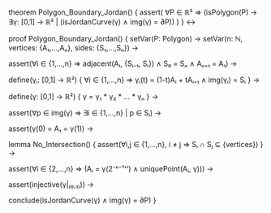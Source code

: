 theorem Polygon_Boundary_Jordan() {
  assert(
    ∀P ∈ ℝ² ⇒ 
    (isPolygon(P) → ∃γ: [0,1] → ℝ² | 
    (isJordanCurve(γ) ∧ img(γ) = ∂P))
  )
} ↔

proof Polygon_Boundary_Jordan() {
  setVar(P: Polygon) →
  setVar(n: ℕ, vertices: {A₁,...,Aₙ}, sides: {S₁,...,Sₙ}) →
  
  assert(∀i ∈ {1,...,n} ⇒ 
    adjacent(Aᵢ, {Sᵢ₋₁, Sᵢ}) ∧
    S₀ = Sₙ ∧ 
    Aₙ₊₁ = A₁) →
    
  define(γᵢ: [0,1] → ℝ²) {
    ∀i ∈ {1,...,n} ⇒
    γᵢ(t) = (1-t)Aᵢ + tAᵢ₊₁ ∧
    img(γᵢ) = Sᵢ
  } →
  
  define(γ: [0,1] → ℝ²) {
    γ = γ₁ * γ₂ * ... * γₙ
  } →
  
  assert(∀p ∈ img(γ) ⇒ ∃i ∈ {1,...,n} | p ∈ Sᵢ) →
  
  assert(γ(0) = A₁ = γ(1)) →
  
  lemma No_Intersection() {
    assert(∀i,j ∈ {1,...,n}, i ≠ j ⇒
      Sᵢ ∩ Sⱼ ⊆ {vertices})
  } →
  
  assert(∀i ∈ {2,...,n} ⇒
    (Aᵢ = γ(2⁻ⁿ⁻¹⁺ⁱ) ∧
    uniquePoint(Aᵢ, γ))) →
    
  assert(injective(γ|₍₀,₁₎)) →
  
  conclude(isJordanCurve(γ) ∧ img(γ) = ∂P)
}